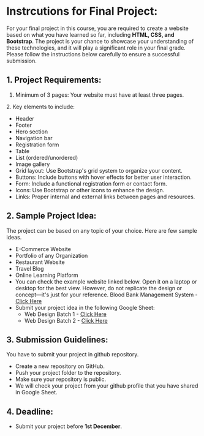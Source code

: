 # Instrcutions for Final Project:

For your final project in this course, you are required to create a website based on what you have learned so far, including **HTML, CSS, and Bootstrap**. The project is your chance to showcase your understanding of these technologies, and it will play a significant role in your final grade. Please follow the instructions below carefully to ensure a successful submission.

## 1. Project Requirements:

1. ⁠Minimum of 3 pages: Your website must have at least three pages.

2.⁠ ⁠Key elements to include:
   - Header
   - Footer
   - Hero section
   - Navigation bar
   - Registration form
   - Table
   - List (ordered/unordered)
   - Image gallery
   - Grid layout: Use Bootstrap's grid system to organize your content.
   - Buttons: Include buttons with hover effects for better user interaction.
   - Form: Include a functional registration form or contact form.
   - Icons: Use Bootstrap or other icons to enhance the design.
   - Links: Proper internal and external links between pages and resources.

## 2. Sample Project Idea:
The project can be based on any topic of your choice. Here are few sample ideas.
- E-Commerce Website
- Portfolio of any Organization
- Restaurant Website
- Travel Blog
- Online Learning Platform
- You can check the example website linked below. Open it on a laptop or desktop for the best view. However, do not replicate the design or concept—it's just for your reference. Blood Bank Management System - [Click Here](https://muaaz-bin.github.io/EDGE-WEB/) 
- Submit your project idea in the following Google Sheet:
    - Web Design Batch 1 - [Click Here](https://docs.google.com/spreadsheets/d/1gWZAm0KqplZMSUsS-IztnK1xVIGqLvwAuAK7q0YX59k/edit?gid=1594879246#gid=1594879246)
    - Web Design Batch 2 - [Click Here](https://docs.google.com/spreadsheets/d/1XbqNVms78bpslGY2CPRTG4pGpL3KyqnefT-idvQEZrw/edit?gid=1609050715#gid=1609050715)
## 3. Submission Guidelines:
You have to submit your project in github repository.
- Create a new repository on GitHub.
- Push your project folder to the repository.
- Make sure your repository is public.
- We will check your project from your github profile that you have shared in Google Sheet.


## 4. Deadline: 
- Submit your project before **1st December**.

